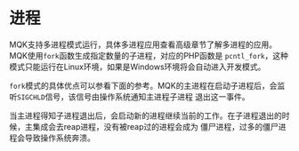 进程
=====

MQK支持多进程模式运行，具体多进程应用查看高级章节了解多进程的应用。MQK使用`fork`函数生成指定数量的子进程，对应的PHP函数是
`pcntl_fork`，这种模式只能运行在Linux环境，如果是Windows环境将会自动进入开发模式。

`fork`模式的具体优点可以参看下面的参考。MQK的主进程在启动子进程后，会监听`SIGCHLD`信号，该信号由操作系统通知主进程子进程
退出这一事件。

当主进程得知子进程退出后，会启动新的进程继续当前的工作。在子进程退出的时候，主集成会去reap进程，没有被reap过的进程会成为
僵尸进程，过多的僵尸进程会导致操作系统奔溃。

